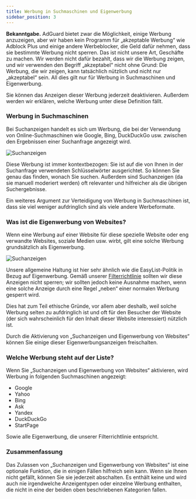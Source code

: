 ```yaml
---
title: Werbung in Suchmaschinen und Eigenwerbung
sidebar_position: 3
---
```


**Bekanntgabe.** AdGuard bietet zwar die Möglichkeit, einige Werbung anzuzeigen, aber wir haben kein Programm für „akzeptable Werbung“ wie Adblock Plus und einige andere Werbeblocker, die Geld dafür nehmen, dass sie bestimmte Werbung nicht sperren. Das ist nicht unsere Art, Geschäfte zu machen. Wir werden nicht dafür bezahlt, dass wir die Werbung zeigen, und wir verwenden den Begriff „akzeptabel“ nicht ohne Grund: Die Werbung, die wir zeigen, kann tatsächlich nützlich und nicht nur „akzeptabel“ sein. All dies gilt nur für Werbung in Suchmaschinen und Eigenwerbung.

Sie können das Anzeigen dieser Werbung jederzeit deaktivieren. Außerdem werden wir erklären, welche Werbung unter diese Definition fällt.

### Werbung in Suchmaschinen

Bei Suchanzeigen handelt es sich um Werbung, die bei der Verwendung von Online-Suchmaschinen wie Google, Bing, DuckDuckGo usw. zwischen den Ergebnissen einer Suchanfrage angezeigt wird.

![Suchanzeigen](https://cdn.adtidy.org/content/kb/ad_blocker/general/googlead.jpg)

Diese Werbung ist immer kontextbezogen: Sie ist auf die von Ihnen in der Suchanfrage verwendeten Schlüsselwörter ausgerichtet. So können Sie genau das finden, wonach Sie suchen. Außerdem sind Suchanzeigen (da sie manuell moderiert werden) oft relevanter und hilfreicher als die übrigen Suchergebnisse.

Ein weiteres Argument zur Verteidigung von Werbung in Suchmaschinen ist, dass sie viel weniger aufdringlich sind als viele andere Werbeformate.

### Was ist die Eigenwerbung von Websites?

Wenn eine Werbung auf einer Website für diese spezielle Website oder eng verwandte Websites, soziale Medien usw. wirbt, gilt eine solche Werbung grundsätzlich als Eigenwerbung.

![Suchanzeigen](https://cdn.adtidy.org/content/kb/ad_blocker/general/echodot.jpg)

Unsere allgemeine Haltung ist hier sehr ähnlich wie die EasyList-Politik in Bezug auf Eigenwerbung. Gemäß unserer [Filterrichtlinie](../filter-policy) sollten wir diese Anzeigen nicht sperren; wir sollten jedoch keine Ausnahme machen, wenn eine solche Anzeige durch eine Regel „neben“ einer normalen Werbung gesperrt wird.

Dies hat zum Teil ethische Gründe, vor allem aber deshalb, weil solche Werbung selten zu aufdringlich ist und oft für den Besucher der Website (der sich wahrscheinlich für den Inhalt dieser Website interessiert) nützlich ist.

Durch die Aktivierung von „Suchanzeigen und Eigenwerbung von Websites“ können Sie einige dieser Eigenwerbungsanzeigen freischalten.

### Welche Werbung steht auf der Liste?

Wenn Sie „Suchanzeigen und Eigenwerbung von Websites“ aktivieren, wird Werbung in folgenden Suchmaschinen angezeigt:

- Google
- Yahoo
- Bing
- Ask
- Yandex
- DuckDuckGo
- StartPage

Sowie alle Eigenwerbung, die unserer Filterrichtlinie entspricht.

### Zusammenfassung

Das Zulassen von „Suchanzeigen und Eigenwerbung von Websites“ ist eine optionale Funktion, die in einigen Fällen hilfreich sein kann. Wenn sie Ihnen nicht gefällt, können Sie sie jederzeit abschalten. Es enthält keine und wird auch nie irgendwelche Anzeigentypen oder einzelne Werbung enthalten, die nicht in eine der beiden oben beschriebenen Kategorien fallen.
